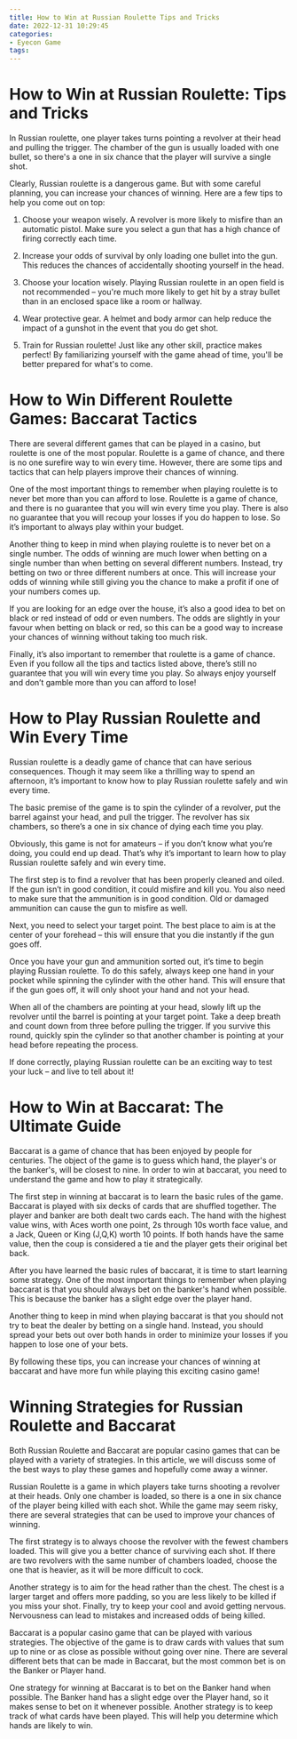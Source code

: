 ```yaml
---
title: How to Win at Russian Roulette Tips and Tricks 
date: 2022-12-31 10:29:45
categories:
- Eyecon Game
tags:
---
```



#  How to Win at Russian Roulette: Tips and Tricks 

In Russian roulette, one player takes turns pointing a revolver at their head and pulling the trigger. The chamber of the gun is usually loaded with one bullet, so there's a one in six chance that the player will survive a single shot.

Clearly, Russian roulette is a dangerous game. But with some careful planning, you can increase your chances of winning. Here are a few tips to help you come out on top:

1. Choose your weapon wisely. A revolver is more likely to misfire than an automatic pistol. Make sure you select a gun that has a high chance of firing correctly each time.

2. Increase your odds of survival by only loading one bullet into the gun. This reduces the chances of accidentally shooting yourself in the head.

3. Choose your location wisely. Playing Russian roulette in an open field is not recommended – you're much more likely to get hit by a stray bullet than in an enclosed space like a room or hallway.

4. Wear protective gear. A helmet and body armor can help reduce the impact of a gunshot in the event that you do get shot.

5. Train for Russian roulette! Just like any other skill, practice makes perfect! By familiarizing yourself with the game ahead of time, you'll be better prepared for what's to come.

#  How to Win Different Roulette Games: Baccarat Tactics 

There are several different games that can be played in a casino, but roulette is one of the most popular. Roulette is a game of chance, and there is no one surefire way to win every time. However, there are some tips and tactics that can help players improve their chances of winning.

One of the most important things to remember when playing roulette is to never bet more than you can afford to lose. Roulette is a game of chance, and there is no guarantee that you will win every time you play. There is also no guarantee that you will recoup your losses if you do happen to lose. So it’s important to always play within your budget.

Another thing to keep in mind when playing roulette is to never bet on a single number. The odds of winning are much lower when betting on a single number than when betting on several different numbers. Instead, try betting on two or three different numbers at once. This will increase your odds of winning while still giving you the chance to make a profit if one of your numbers comes up.

If you are looking for an edge over the house, it’s also a good idea to bet on black or red instead of odd or even numbers. The odds are slightly in your favour when betting on black or red, so this can be a good way to increase your chances of winning without taking too much risk.

Finally, it’s also important to remember that roulette is a game of chance. Even if you follow all the tips and tactics listed above, there’s still no guarantee that you will win every time you play. So always enjoy yourself and don’t gamble more than you can afford to lose!

#  How to Play Russian Roulette and Win Every Time 

Russian roulette is a deadly game of chance that can have serious consequences. Though it may seem like a thrilling way to spend an afternoon, it’s important to know how to play Russian roulette safely and win every time.

The basic premise of the game is to spin the cylinder of a revolver, put the barrel against your head, and pull the trigger. The revolver has six chambers, so there’s a one in six chance of dying each time you play. 

Obviously, this game is not for amateurs – if you don’t know what you’re doing, you could end up dead. That’s why it’s important to learn how to play Russian roulette safely and win every time.

The first step is to find a revolver that has been properly cleaned and oiled. If the gun isn’t in good condition, it could misfire and kill you. You also need to make sure that the ammunition is in good condition. Old or damaged ammunition can cause the gun to misfire as well.

Next, you need to select your target point. The best place to aim is at the center of your forehead – this will ensure that you die instantly if the gun goes off.

Once you have your gun and ammunition sorted out, it’s time to begin playing Russian roulette. To do this safely, always keep one hand in your pocket while spinning the cylinder with the other hand. This will ensure that if the gun goes off, it will only shoot your hand and not your head.

When all of the chambers are pointing at your head, slowly lift up the revolver until the barrel is pointing at your target point. Take a deep breath and count down from three before pulling the trigger. If you survive this round, quickly spin the cylinder so that another chamber is pointing at your head before repeating the process.

If done correctly, playing Russian roulette can be an exciting way to test your luck – and live to tell about it!

#  How to Win at Baccarat: The Ultimate Guide 

Baccarat is a game of chance that has been enjoyed by people for centuries. The object of the game is to guess which hand, the player's or the banker's, will be closest to nine. In order to win at baccarat, you need to understand the game and how to play it strategically.

The first step in winning at baccarat is to learn the basic rules of the game. Baccarat is played with six decks of cards that are shuffled together. The player and banker are both dealt two cards each. The hand with the highest value wins, with Aces worth one point, 2s through 10s worth face value, and a Jack, Queen or King (J,Q,K) worth 10 points. If both hands have the same value, then the coup is considered a tie and the player gets their original bet back.

After you have learned the basic rules of baccarat, it is time to start learning some strategy. One of the most important things to remember when playing baccarat is that you should always bet on the banker's hand when possible. This is because the banker has a slight edge over the player hand.

Another thing to keep in mind when playing baccarat is that you should not try to beat the dealer by betting on a single hand. Instead, you should spread your bets out over both hands in order to minimize your losses if you happen to lose one of your bets.

By following these tips, you can increase your chances of winning at baccarat and have more fun while playing this exciting casino game!

#  Winning Strategies for Russian Roulette and Baccarat

Both Russian Roulette and Baccarat are popular casino games that can be played with a variety of strategies. In this article, we will discuss some of the best ways to play these games and hopefully come away a winner.

Russian Roulette is a game in which players take turns shooting a revolver at their heads. Only one chamber is loaded, so there is a one in six chance of the player being killed with each shot. While the game may seem risky, there are several strategies that can be used to improve your chances of winning.

The first strategy is to always choose the revolver with the fewest chambers loaded. This will give you a better chance of surviving each shot. If there are two revolvers with the same number of chambers loaded, choose the one that is heavier, as it will be more difficult to cock.

Another strategy is to aim for the head rather than the chest. The chest is a larger target and offers more padding, so you are less likely to be killed if you miss your shot. Finally, try to keep your cool and avoid getting nervous. Nervousness can lead to mistakes and increased odds of being killed.

Baccarat is a popular casino game that can be played with various strategies. The objective of the game is to draw cards with values that sum up to nine or as close as possible without going over nine. There are several different bets that can be made in Baccarat, but the most common bet is on the Banker or Player hand.

One strategy for winning at Baccarat is to bet on the Banker hand when possible. The Banker hand has a slight edge over the Player hand, so it makes sense to bet on it whenever possible. Another strategy is to keep track of what cards have been played. This will help you determine which hands are likely to win.